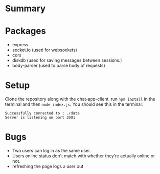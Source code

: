 
# Summary 

# Packages
- express
- socket.io (used for websockets)
- cors
- diskdb (used for saving messages between sessions.)
- body-parser (used to parse body of requests)



# Setup
Clone the repository along with the chat-app-client.
run `npm install` in the terminal and then `node index.js`. You should see this in the terminal:
```
Successfully connected to : ./data
Server is listening on port 3001
```


# Bugs

- Two users can log in as the same user.
- Users online status don't match with whether they're actually online or not.
- refreshing the page logs a user out

